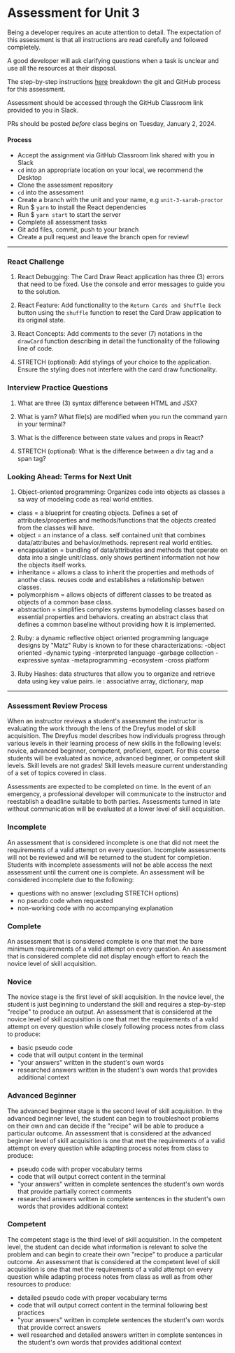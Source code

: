 # Assessment for Unit 3

Being a developer requires an acute attention to detail. The expectation of this assessment is that all instructions are read carefully and followed completely.

A good developer will ask clarifying questions when a task is unclear and use all the resources at their disposal.

The step-by-step instructions [here](https://github.com/LEARNAcademy/Syllabus/blob/main/github/assessments.md) breakdown the git and GitHub process for this assessment.

Assessment should be accessed through the GitHub Classroom link provided to you in Slack.

PRs should be posted _before_ class begins on Tuesday, January 2, 2024.

#### Process

- Accept the assignment via GitHub Classroom link shared with you in Slack
- `cd` into an appropriate location on your local, we recommend the Desktop
- Clone the assessment repository
- `cd` into the assessment
- Create a branch with the unit and your name, e.g `unit-3-sarah-proctor`
- Run $ `yarn` to install the React dependencies
- Run $ `yarn start` to start the server
- Complete all assessment tasks
- Git add files, commit, push to your branch
- Create a pull request and leave the branch open for review!

---

### React Challenge

1. React Debugging: The Card Draw React application has three (3) errors that need to be fixed. Use the console and error messages to guide you to the solution.

2. React Feature: Add functionality to the `Return Cards and Shuffle Deck` button using the `shuffle` function to reset the Card Draw application to its original state.

3. React Concepts: Add comments to the sever (7) notations in the `drawCard` function describing in detail the functionality of the following line of code.

4. STRETCH (optional): Add stylings of your choice to the application. Ensure the styling does not interfere with the card draw functionality.

### Interview Practice Questions

1. What are three (3) syntax difference between HTML and JSX?
<!-- 
HTML use class while JSX uses className.
HTML uses style as an attribute as a string or list of CSS styles while JSX uses style attribute with an object where property names are written camelCase.
HTML allows attribute values to be specified with quotes while JSX has attribute values in curly brackets when they are dynamic.
 -->

2. What is yarn? What file(s) are modified when you run the command yarn in your terminal? 
<!-- 
yarn is an alternative to npm that manages project dependencies, versions, and helps with installing packages.
yarn.lock , package.json, and node_modules are created/modified.
 -->

3. What is the difference between state values and props in React?
<!-- Both are used to manage and use data in React.
State: 
- is updated using setState
- used for dynamic data
- is mutable
- in React components can re render as state changes
- state acts as source of truth for a component. Changes cause a rerender of the component
- manages internal component state, user interactions, storing dynamic data that changes over time
Props: 
- unidirectional from parent to child component
- values passed to child are read only and can not be changed
- parent values must change in order for child values to change
- source of truth for the parent component. Changes to parent cause changes to the child component
- passes data from parent to child components and help make components reusable and configurable
-->


4. STRETCH (optional): What is the difference between a div tag and a span tag?
<!-- 
- div stands for division, marks a block of code that can take in multiple lines of code as a block 
- div utilized mainly for stucturing and layout purposes
- span is utilized in-line andly takes in a line at a time
- span is utilized mainly for styling purposes
 -->

### Looking Ahead: Terms for Next Unit

1. Object-oriented programming: Organizes code into objects as classes a sa way of modeling code as real world entities.
- class = a blueprint for creating objects. Defines a set of attributes/properties and methods/functions that the objects created from the classes will have.
- object = an instance of a class. self contained unit that combines data/attributes and behavior/methods. represent real world entities.
- encapsulation = bundling of data/attributes and methods that operate on data into a single unit/class. only shows pertinent information not how the objects itself works.
- inheritance = allows a class to inherit the properties and methods of anothe class. reuses code and establishes a relationship betwen classes.
- polymorphism = allows objects of different classes to be treated as objects of a common base class.
- abstraction = simplifies complex systems bymodeling classes based on essential properties and behaviors. creating an abstract class that defines a common baseline without providing how it is implemented.

2. Ruby: a dynamic reflective object oriented programming language designs by "Matz"
Ruby is known to for these characterizations:
-object oriented -dynamic typing -interpreted language -garbage collection -expressive syntax -metaprogramming -ecosystem -cross platform

3. Ruby Hashes: data structures that allow you to organize and retrieve data using key value pairs. ie : associative array, dictionary, map

---

### Assessment Review Process

When an instructor reviews a student's assessment the instructor is evaluating the work through the lens of the Dreyfus model of skill acquisition. The Dreyfus model describes how individuals progress through various levels in their learning process of new skills in the following levels: novice, advanced beginner, competent, proficient, expert. For this course students will be evaluated as novice, advanced beginner, or competent skill levels. Skill levels are not grades! Skill levels measure current understanding of a set of topics covered in class.

Assessments are expected to be completed on time. In the event of an emergency, a professional developer will communicate to the instructor and reestablish a deadline suitable to both parties. Assessments turned in late without communication will be evaluated at a lower level of skill acquisition.

### Incomplete

An assessment that is considered incomplete is one that did not meet the requirements of a valid attempt on every question. Incomplete assessments will not be reviewed and will be returned to the student for completion. Students with incomplete assessments will not be able access the next assessment until the current one is complete. An assessment will be considered incomplete due to the following:

- questions with no answer (excluding STRETCH options)
- no pseudo code when requested
- non-working code with no accompanying explanation

### Complete

An assessment that is considered complete is one that met the bare minimum requirements of a valid attempt on every question. An assessment that is considered complete did not display enough effort to reach the novice level of skill acquisition.

### Novice

The novice stage is the first level of skill acquisition. In the novice level, the student is just beginning to understand the skill and requires a step-by-step "recipe" to produce an output. An assessment that is considered at the novice level of skill acquisition is one that met the requirements of a valid attempt on every question while closely following process notes from class to produce:

- basic pseudo code
- code that will output content in the terminal
- "your answers" written in the student's own words
- researched answers written in the student's own words that provides additional context

### Advanced Beginner

The advanced beginner stage is the second level of skill acquisition. In the advanced beginner level, the student can begin to troubleshoot problems on their own and can decide if the "recipe" will be able to produce a particular outcome. An assessment that is considered at the advanced beginner level of skill acquisition is one that met the requirements of a valid attempt on every question while adapting process notes from class to produce:

- pseudo code with proper vocabulary terms
- code that will output correct content in the terminal
- "your answers" written in complete sentences the student's own words that provide partially correct comments
- researched answers written in complete sentences in the student's own words that provides additional context

### Competent

The competent stage is the third level of skill acquisition. In the competent level, the student can decide what information is relevant to solve the problem and can begin to create their own "recipe" to produce a particular outcome. An assessment that is considered at the competent level of skill acquisition is one that met the requirements of a valid attempt on every question while adapting process notes from class as well as from other resources to produce:

- detailed pseudo code with proper vocabulary terms
- code that will output correct content in the terminal following best practices
- "your answers" written in complete sentences the student's own words that provide correct answers
- well researched and detailed answers written in complete sentences in the student's own words that provides additional context
